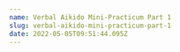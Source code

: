 ```yaml
---
name: Verbal Aikido Mini-Practicum Part 1
slug: verbal-aikido-mini-practicum-part-1
date: 2022-05-05T09:51:44.095Z
---
```



